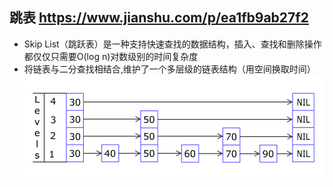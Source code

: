 ## 跳表 https://www.jianshu.com/p/ea1fb9ab27f2
* Skip List（跳跃表）是一种支持快速查找的数据结构，插入、查找和删除操作都仅仅只需要O(log n)对数级别的时间复杂度
* 将链表与二分查找相结合,维护了一个多层级的链表结构（用空间换取时间）
![](../../resources/skiplist.gif)

